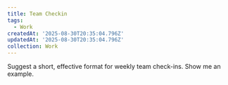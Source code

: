 ```yaml
---
title: Team Checkin
tags:
  - Work
createdAt: '2025-08-30T20:35:04.796Z'
updatedAt: '2025-08-30T20:35:04.796Z'
collection: Work
---
```

Suggest a short, effective format for weekly team check-ins. Show me an example.
